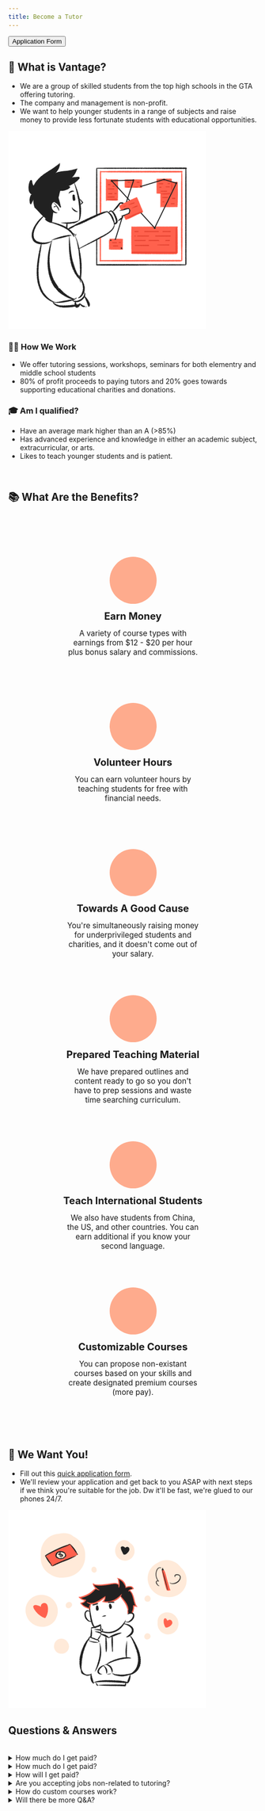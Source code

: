 ```yaml
---
title: Become a Tutor
---
```

<button onclick='window.open("https://forms.gle/tX3kuWcmN2zvwwKx7")'>Application Form</button>


<h2>🤔 What is Vantage?</h2>
<div class='flex'>
    <ul>
        <li>We are a group of skilled students from the top high schools in the GTA offering tutoring.</li>
        <li>The company and management is non-profit.</li>
        <li>We want to help younger students in a range of subjects and raise money to provide less fortunate students with educational opportunities.</li>
    </ul>
    <img src='/assets/docs/hire.png'> 
</div>

<div class='flex'>
    <div>
        <h3>👩‍💻 How We Work</h3>
        <ul>
            <li>We offer tutoring sessions, workshops, seminars for both elementry and middle school students</li>
            <li>80% of profit proceeds to paying tutors and 20% goes towards supporting educational charities and donations.</li>
        </ul>
    </div>
    <div>
        <h3>🎓 Am I qualified?</h3>
        <ul>
            <li>Have an average mark higher than an A (>85%)</li>
            <li>Has advanced experience and knowledge in either an academic subject, extracurricular, or arts.</li>
            <li>Likes to teach younger students and is patient.</li>
        </ul>
    </div>
</div>
<br>
<h2>📚 What Are the Benefits?</h2>
<div id='grid-con'>
    <div>
        <i class='fa fa-money'></i>
        <h4>Earn Money</h4>
        <p>A variety of course types with earnings from $12 - $20 per hour plus bonus salary and commissions.</p>
    </div>
    <div>
        <i class='fa fa-clock-o'></i>
        <h4>Volunteer Hours</h4>
        <p>You can earn volunteer hours by teaching students for free with financial needs.</p>
    </div>
    <div>
        <i class='fa fa-heart'></i>
        <h4>Towards A Good Cause</h4>
        <p>You're simultaneously raising money for underprivileged students and charities, and it doesn't come out of your salary.</p>
    </div>
    <div>
        <i class='fa fa-book'></i>
        <h4>Prepared Teaching Material</h4>
        <p>We have prepared outlines and content ready to go so you don't have to prep sessions and waste time searching curriculum.</p>
    </div>
    <div>
        <i class='fa fa-globe'></i>
        <h4>Teach International Students</h4>
        <p>We also have students from China, the US, and other countries. You can earn additional if you know your second language.</p>
    </div>
    <div>
        <i class='fa fa-tags'></i>
        <h4>Customizable Courses</h4>
        <p>You can propose non-existant courses based on your skills and create designated premium courses (more pay).</p>
    </div>
</div>


<div class='flex'>
    <div>
        <h2>🔗 We Want You! </h2>
        <ul>
            <li>Fill out this <a href='https://forms.gle/tX3kuWcmN2zvwwKx7'>quick application form</a>.</li>
            <li>We'll review your application and get back to you ASAP with next steps if we think you're suitable for the job. Dw it'll be fast, we're glued to our phones 24/7.</li>
        </ul>
    </div>
    <img id='img2' src='/assets/docs/hire-2.png'>
</div>

<h2>Questions & Answers</h2>
<br>
<details>
    <summary>How much do I get paid?</summary>
    <p>Depending on the course type that you teach you earn a minimum rate of 12-20 dollars. On top of that, there may be comissions and bonuses depending on the time that you teach.</p>
</details>
<details>
    <summary>How much do I get paid?</summary>
    <p>Depending on the course type that you teach you earn a minimum rate of 12-20 dollars. On top of that, there may be comissions and bonuses depending on the time that you teach.</p>
</details>
<details>
    <summary>How will I get paid?</summary>
    <p>You receive payment at the end of every term (8 classes). We can pay you through paypal, email transfer, and hopefully cash once the pandemic ends :)</p>
</details>
<details>
    <summary>Are you accepting jobs non-related to tutoring?</summary>
    <p>In terms of paid jobs, only tutoring .</p>
</details>
<details>
    <summary>How do custom courses work?</summary>
    <p>Well we are mainly a tutoring business, but we are accepting back end management and those interested in filling management related positions. Please email us if you're interested.</p>
</details>
<details>
    <summary>Will there be more Q&A?</summary>
    <p>Yes. We're thinking of more questions. Or ask us by emailing us.</p>
</details>


<style>
    #grid-con{
        display:flex;
        flex-wrap: wrap;
        justify-content: space-around;
        margin-top:100px;
    }
    #grid-con div{
        width:300px;
        padding:0px;
        display:flex;
        flex-direction: column;
    }
    #grid-con div p{
        width:90%;
        text-align:center;
        font-size:11.5pt;
        margin:0px auto;
        min-height:150px;
    }
    #grid-con div h4{
        font-size:15pt;
        text-align: center;
        margin:13px 0px;
    }
    #grid-con div i{
        font-size:30pt;
        background-color:rgba(255, 139, 97, 0.712);
        border-radius:100px;
        margin:0px auto;
        height:45px;
        width:45px;
        padding:25px;
    }


    @media only screen and (max-width: 600px){
        #grid-con div i{
            font-size:50pt;
            background-color:rgba(255, 139, 97, 0.712);
            border-radius:100px;
            margin:0px auto;
            height:70px;
            width:70px;
            padding:28px;
        }
        #grid-con div p{
            width:100%;
            text-align:center;
            font-size:13.5pt;
            margin:0px auto;
            min-height:150px;
        }
        #grid-con div h4{
            font-size:18pt;
            text-align: center;
            margin:25px 0px;
        }

        #img2 {
            width:300px;
            margin:50px auto;
        }

    }
</style>